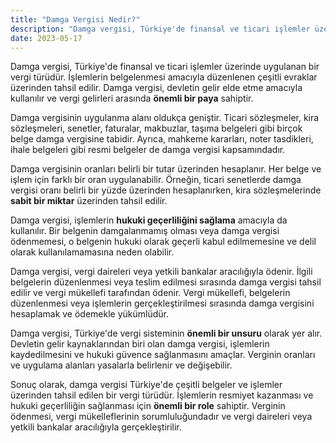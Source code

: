 ```yaml
---
title: "Damga Vergisi Nedir?"
description: "Damga vergisi, Türkiye'de finansal ve ticari işlemler üzerinde uygulanan bir vergi türüdür"
date: 2023-05-17
---
```


Damga vergisi, Türkiye'de finansal ve ticari işlemler üzerinde uygulanan bir vergi türüdür. İşlemlerin belgelenmesi
amacıyla düzenlenen çeşitli evraklar üzerinden tahsil edilir. Damga vergisi, devletin gelir elde etme amacıyla
kullanılır ve vergi gelirleri arasında **önemli bir paya** sahiptir.

Damga vergisinin uygulanma alanı oldukça geniştir. Ticari sözleşmeler, kira sözleşmeleri, senetler, faturalar,
makbuzlar, taşıma belgeleri gibi birçok belge damga vergisine tabidir. Ayrıca, mahkeme kararları, noter tasdikleri,
ihale belgeleri gibi resmi belgeler de damga vergisi kapsamındadır.

Damga vergisinin oranları belirli bir tutar üzerinden hesaplanır. Her belge ve işlem için farklı bir oran uygulanabilir.
Örneğin, ticari senetlerde damga vergisi oranı belirli bir yüzde üzerinden hesaplanırken, kira sözleşmelerinde **sabit
bir miktar** üzerinden tahsil edilir.

Damga vergisi, işlemlerin **hukuki geçerliliğini sağlama** amacıyla da kullanılır. Bir belgenin damgalanmamış olması
veya damga vergisi ödenmemesi, o belgenin hukuki olarak geçerli kabul edilmemesine ve delil olarak kullanılamamasına
neden olabilir.

Damga vergisi, vergi daireleri veya yetkili bankalar aracılığıyla ödenir. İlgili belgelerin düzenlenmesi veya teslim
edilmesi sırasında damga vergisi tahsil edilir ve vergi mükellefi tarafından ödenir. Vergi mükellefi, belgelerin
düzenlenmesi veya işlemlerin gerçekleştirilmesi sırasında damga vergisini hesaplamak ve ödemekle yükümlüdür.

Damga vergisi, Türkiye'de vergi sisteminin **önemli bir unsuru** olarak yer alır. Devletin gelir kaynaklarından biri
olan damga vergisi, işlemlerin kaydedilmesini ve hukuki güvence sağlanmasını amaçlar. Verginin oranları ve uygulama
alanları yasalarla belirlenir ve değişebilir.

Sonuç olarak, damga vergisi Türkiye'de çeşitli belgeler ve işlemler üzerinden tahsil edilen bir vergi türüdür.
İşlemlerin resmiyet kazanması ve hukuki geçerliliğin sağlanması için **önemli bir role** sahiptir. Verginin ödenmesi,
vergi mükelleflerinin sorumluluğundadır ve vergi daireleri veya yetkili bankalar aracılığıyla gerçekleştirilir.

